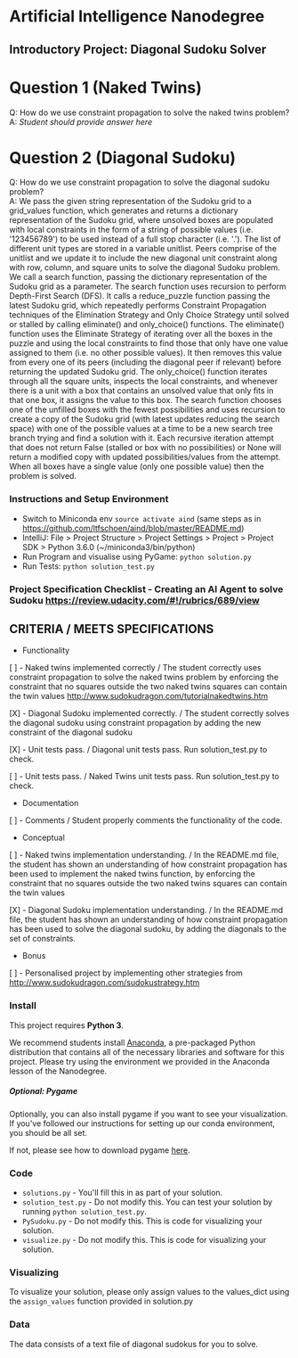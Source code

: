 # Artificial Intelligence Nanodegree
## Introductory Project: Diagonal Sudoku Solver

# Question 1 (Naked Twins)
Q: How do we use constraint propagation to solve the naked twins problem?  
A: *Student should provide answer here*

# Question 2 (Diagonal Sudoku)
Q: How do we use constraint propagation to solve the diagonal sudoku problem?  
A: We pass the given string representation of the Sudoku grid to a grid_values function,
which generates and returns a dictionary representation of the Sudoku grid, where
unsolved boxes are populated with local constraints in the form of a string of possible values
(i.e. '123456789') to be used instead of a full stop character (i.e. '.').
The list of different unit types are stored in a variable unitlist. Peers comprise of the unitlist
and we update it to include the new diagonal unit constraint along with row, column, and square units to solve
the diagonal Sudoku problem. We call a search function, passing the dictionary representation of the Sudoku
grid as a parameter. The search function uses recursion to perform Depth-First Search (DFS). It calls
a reduce_puzzle function passing the latest Sudoku grid, which repeatedly performs Constraint Propagation
techniques of the Elimination Strategy and Only Choice Strategy until solved or stalled by calling
eliminate() and only_choice() functions. The eliminate() function uses the Eliminate Strategy of iterating
over all the boxes in the puzzle and using the local constraints to find those that only have one
value assigned to them (i.e. no other possible values). It then removes this value from every one of
its peers (including the diagonal peer if relevant) before returning the updated Sudoku grid.
The only_choice() function iterates through all the square units, inspects the local constraints,
and whenever there is a unit with a box that contains an unsolved value that only fits in that one box,
it assigns the value to this box.
The search function chooses one of the unfilled boxes with the fewest possibilities
and uses recursion to create a copy of the Sudoku grid (with latest updates reducing the search space)
with one of the possible values at a time to be a new search tree branch trying and find a solution with it.
Each recursive iteration attempt that does not return False (stalled or box with no possibilities) or None will
return a modified copy with updated possibilities/values from the attempt.
When all boxes have a single value (only one possible value) then the problem is solved.

### Instructions and Setup Environment
* Switch to Miniconda env `source activate aind` (same steps as in https://github.com/ltfschoen/aind/blob/master/README.md)
* IntelliJ: File > Project Structure > Project Settings > Project > Project SDK > Python 3.6.0 (~/miniconda3/bin/python)
* Run Program and visualise using PyGame: `python solution.py`
* Run Tests: `python solution_test.py`

### Project Specification Checklist - Creating an AI Agent to solve Sudoku https://review.udacity.com/#!/rubrics/689/view

## CRITERIA / MEETS SPECIFICATIONS

* Functionality

[ ] - Naked twins implemented correctly / The student correctly uses constraint propagation to solve the
naked twins problem by enforcing the constraint that no squares outside the two naked twins squares can
contain the twin values http://www.sudokudragon.com/tutorialnakedtwins.htm

[X] - Diagonal Sudoku implemented correctly. / The student correctly solves the diagonal sudoku using
constraint propagation by adding the new constraint of the diagonal sudoku

[X] - Unit tests pass. / Diagonal unit tests pass. Run solution_test.py to check.

[ ] - Unit tests pass. / Naked Twins unit tests pass. Run solution_test.py to check.

* Documentation

[ ] - Comments / Student properly comments the functionality of the code.

* Conceptual

[ ] - Naked twins implementation understanding. / In the README.md file, the student has shown an
understanding of how constraint propagation has been used to implement the naked twins function,
by enforcing the constraint that no squares outside the two naked twins squares can contain the twin values

[X] - Diagonal Sudoku implementation understanding. / In the README.md file, the student has shown an
understanding of how constraint propagation has been used to solve the diagonal sudoku, by adding the
diagonals to the set of constraints.

* Bonus

[ ] - Personalised project by implementing other strategies from http://www.sudokudragon.com/sudokustrategy.htm

### Install

This project requires **Python 3**.

We recommend students install [Anaconda](https://www.continuum.io/downloads), a pre-packaged Python distribution that contains all of the necessary libraries and software for this project. 
Please try using the environment we provided in the Anaconda lesson of the Nanodegree.

##### Optional: Pygame

Optionally, you can also install pygame if you want to see your visualization. If you've followed our instructions for setting up our conda environment, you should be all set.

If not, please see how to download pygame [here](http://www.pygame.org/download.shtml).

### Code

* `solutions.py` - You'll fill this in as part of your solution.
* `solution_test.py` - Do not modify this. You can test your solution by running `python solution_test.py`.
* `PySudoku.py` - Do not modify this. This is code for visualizing your solution.
* `visualize.py` - Do not modify this. This is code for visualizing your solution.

### Visualizing

To visualize your solution, please only assign values to the values_dict using the ```assign_values``` function provided in solution.py

### Data

The data consists of a text file of diagonal sudokus for you to solve.